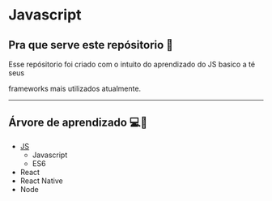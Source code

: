 # Javascript

## Pra que serve este repósitorio 🥋

Esse repósitorio foi criado com o intuito do aprendizado do JS basico a té seus 

frameworks mais utilizados atualmente. 

<hr /> 

## Árvore de aprendizado 💻🌲

* <a href="./Js">JS</a> 
  * Javascript
  * ES6
*  React
*  React Native
* Node